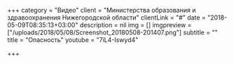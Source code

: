 +++
category = "Видео"
client = "Министерства образования и здравоохранения Нижегородской области"
clientLink = "#"
date = "2018-05-09T08:35:13+03:00"
description = nil
img = []
imgpreview = ["/uploads/2018/05/08/Screenshot_20180508-201407.png"]
subtitle = ""
title = "Опасность"
youtube = "7iL4-Iswyd4"

+++
